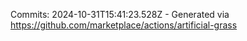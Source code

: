 Commits: 2024-10-31T15:41:23.528Z - Generated via https://github.com/marketplace/actions/artificial-grass
<br>
